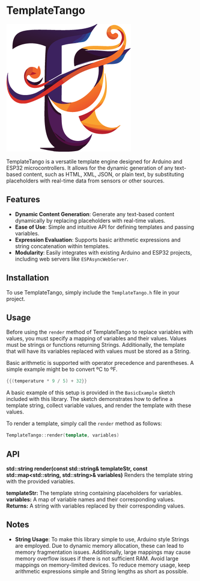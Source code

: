 # TemplateTango
![TemplateTango Logo](https://github.com/jonp92/TemplateTango/blob/6bbdf242115dbba2eca92f017660a15902b9c88f/tt_no_text.png?raw=true)

TemplateTango is a versatile template engine designed for Arduino and ESP32 microcontrollers. It allows for the dynamic generation of any text-based content, such as HTML, XML, JSON, or plain text, by substituting placeholders with real-time data from sensors or other sources.

## Features

- **Dynamic Content Generation**: Generate any text-based content dynamically by replacing placeholders with real-time values.
- **Ease of Use**: Simple and intuitive API for defining templates and passing variables.
- **Expression Evaluation**: Supports basic arithmetic expressions and string concatenation within templates.
- **Modularity**: Easily integrates with existing Arduino and ESP32 projects, including web servers like `ESPAsyncWebServer`.

## Installation

To use TemplateTango, simply include the `TemplateTango.h` file in your project.

## Usage
Before using the `render` method of TemplateTango to replace variables with values, you must specify a mapping of variables and their values. Values must be strings or functions returning Strings. Additionally, the template that will have its variables replaced with values must be stored as a String.

Basic arithmetic is supported with operator precedence and parentheses. A simple example might be to convert ºC to ºF.

```cpp
{{(temperature * 9 / 5) + 32}}
```

A basic example of this setup is provided in the `BasicExample` sketch included with this library. The sketch demonstrates how to define a template string, collect variable values, and render the template with these values.

To render a template, simply call the `render` method as follows:

```cpp
TemplateTango::render(template, variables)
```
## API

**std::string render(const std::string& templateStr, const std::map<std::string, std::string>& variables)**
Renders the template string with the provided variables.

**templateStr:** The template string containing placeholders for variables.
**variables:** A map of variable names and their corresponding values.
**Returns:** A string with variables replaced by their corresponding values.

## Notes

- **String Usage**: To make this library simple to use, Arduino style Strings are employed. Due to dynamic memory allocation, these can lead to memory fragmentation issues. Additionally, large mappings may cause memory overflow issues if there is not sufficient RAM. Avoid large mappings on memory-limited devices. To reduce memory usage, keep arithmetic expressions simple and String lengths as short as possible.

